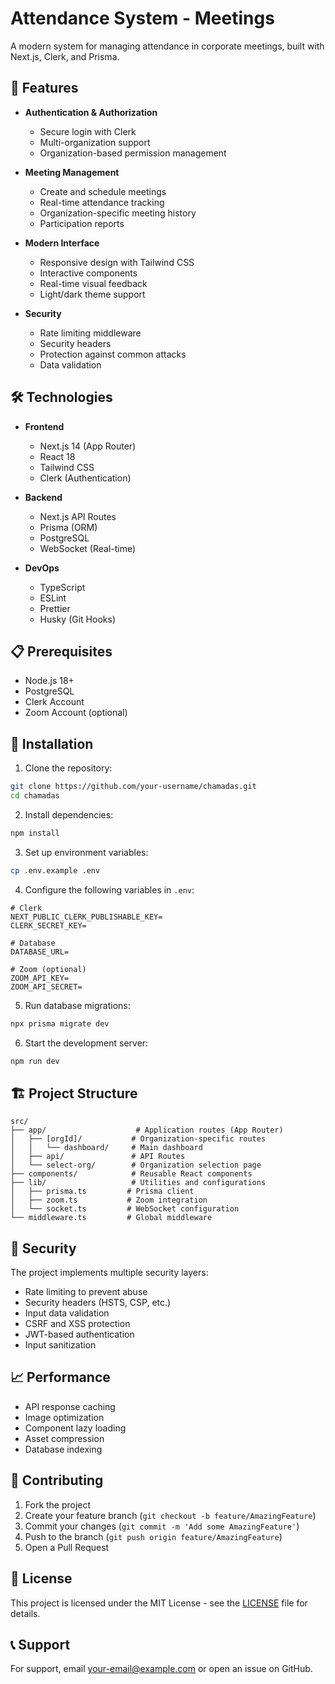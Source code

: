 # Attendance System - Meetings

A modern system for managing attendance in corporate meetings, built with Next.js, Clerk, and Prisma.

## 🚀 Features

- **Authentication & Authorization**
  - Secure login with Clerk
  - Multi-organization support
  - Organization-based permission management

- **Meeting Management**
  - Create and schedule meetings
  - Real-time attendance tracking
  - Organization-specific meeting history
  - Participation reports

- **Modern Interface**
  - Responsive design with Tailwind CSS
  - Interactive components
  - Real-time visual feedback
  - Light/dark theme support

- **Security**
  - Rate limiting middleware
  - Security headers
  - Protection against common attacks
  - Data validation

## 🛠️ Technologies

- **Frontend**
  - Next.js 14 (App Router)
  - React 18
  - Tailwind CSS
  - Clerk (Authentication)

- **Backend**
  - Next.js API Routes
  - Prisma (ORM)
  - PostgreSQL
  - WebSocket (Real-time)

- **DevOps**
  - TypeScript
  - ESLint
  - Prettier
  - Husky (Git Hooks)

## 📋 Prerequisites

- Node.js 18+
- PostgreSQL
- Clerk Account
- Zoom Account (optional)

## 🔧 Installation

1. Clone the repository:
```bash
git clone https://github.com/your-username/chamadas.git
cd chamadas
```

2. Install dependencies:
```bash
npm install
```

3. Set up environment variables:
```bash
cp .env.example .env
```

4. Configure the following variables in `.env`:
```env
# Clerk
NEXT_PUBLIC_CLERK_PUBLISHABLE_KEY=
CLERK_SECRET_KEY=

# Database
DATABASE_URL=

# Zoom (optional)
ZOOM_API_KEY=
ZOOM_API_SECRET=
```

5. Run database migrations:
```bash
npx prisma migrate dev
```

6. Start the development server:
```bash
npm run dev
```

## 🏗️ Project Structure

```
src/
├── app/                    # Application routes (App Router)
│   ├── [orgId]/           # Organization-specific routes
│   │   └── dashboard/     # Main dashboard
│   ├── api/               # API Routes
│   └── select-org/        # Organization selection page
├── components/            # Reusable React components
├── lib/                   # Utilities and configurations
│   ├── prisma.ts         # Prisma client
│   ├── zoom.ts           # Zoom integration
│   └── socket.ts         # WebSocket configuration
└── middleware.ts         # Global middleware
```

## 🔐 Security

The project implements multiple security layers:

- Rate limiting to prevent abuse
- Security headers (HSTS, CSP, etc.)
- Input data validation
- CSRF and XSS protection
- JWT-based authentication
- Input sanitization

## 📈 Performance

- API response caching
- Image optimization
- Component lazy loading
- Asset compression
- Database indexing

## 🤝 Contributing

1. Fork the project
2. Create your feature branch (`git checkout -b feature/AmazingFeature`)
3. Commit your changes (`git commit -m 'Add some AmazingFeature'`)
4. Push to the branch (`git push origin feature/AmazingFeature`)
5. Open a Pull Request

## 📝 License

This project is licensed under the MIT License - see the [LICENSE](LICENSE) file for details.

## 📞 Support

For support, email your-email@example.com or open an issue on GitHub.
